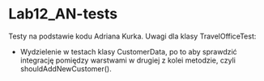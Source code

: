 # Lab12_AN-tests
Testy na podstawie kodu Adriana Kurka. 
Uwagi dla klasy TravelOfficeTest:
- Wydzielenie w testach klasy CustomerData, po to aby sprawdzić integrację pomiędzy warstwami w drugiej z kolei metodzie, czyli shouldAddNewCustomer(). 
